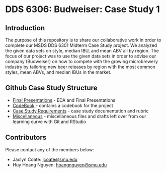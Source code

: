 # DDS 6306: Budweiser: Case Study 1

## Introduction
The purpose of this repository is to share our collaborative work in order to complete our MSDS DDS 6301 Midterm Case Study project. We analyzed the given data sets on style, median IBU, and mean ABV all by region. The focus of our project was to use the given data sets in order to advise our company (Budweiser) on how to compete with the growing microbrewery industry by tailoring new beer releases by region with the most common styles, mean ABVs, and median IBUs in the market.

## Github Case Study Structure
* [Final Presentations] - EDA and Final Presentations
* [CodeBook] - contains a codebook for the project
* [Case Study Requirements] - case study documentation and rubric
* [Miscellaneous] - miscellaneous files and drafts left over from our learning curve with Git and RStudio

## Contributors
Please contact any of the members below: 
 - Jaclyn Coate: jcoate@smu.edu 
 - Huy Hoang Nguyen: hoangnguyen@smu.edu  
  
 

 [Final Presentations]: <https://github.com/hnguye01/6306_Case_Study_1/tree/master/presentations>
 [CodeBook]: <https://github.com/hnguye01/6306_Case_Study_1/tree/master/codebook>
 [Case Study Requirements]: <https://github.com/hnguye01/6306_Case_Study_1/tree/master/case_study_req>
 [Miscellaneous]: <https://github.com/hnguye01/6306_Case_Study_1/tree/master/Misc> 
 
